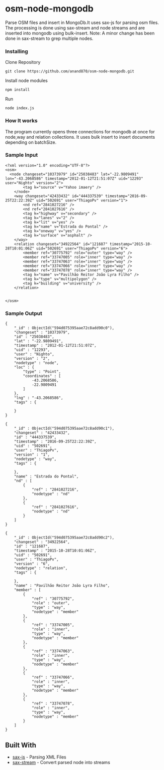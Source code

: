 
# osm-node-mongodb

Parse OSM files and insert in MongoDb.It uses sax-js for parsing osm files. The processing is done using sax-stream and node streams and are inserted into mongodb using bulk-insert.
Note: A minor change has been done in sax-stream to grep multiple nodes.


### Installing

Clone Repository

```
git clone https://github.com/anand870/osm-node-mongodb.git
```
Install node modules

```
npm install
```
Run
```
node index.js
```
### How It works

The program currently opens three connections for mongodb at once for node,way and relation collections. It uses bulk insert to insert documents depending on batchSize.



### Sample Input
```
<?xml version="1.0" encoding="UTF-8"?>
<osm>
  <node changeset="10373979" id="25038483" lat="-22.9809491" lon="-43.2068586" timestamp="2012-01-12T21:51:07Z" uid="12293" user="Nighto" version="2">
		<tag k="source" v="Yahoo imaery" />
	</node>
	<way changeset="42433432" id="444337539" timestamp="2016-09-25T22:22:39Z" uid="502691" user="ThiagoPv" version="1">
		<nd ref="2841027216" />
		<nd ref="2841027616" />
		<tag k="highway" v="secondary" />
		<tag k="lanes" v="2" />
		<tag k="lit" v="yes" />
		<tag k="name" v="Estrada do Pontal" />
		<tag k="oneway" v="yes" />
		<tag k="surface" v="asphalt" />
	</way>
	<relation changeset="34922564" id="121687" timestamp="2015-10-28T10:01:06Z" uid="502691" user="ThiagoPv" version="6">
		<member ref="30775792" role="outer" type="way" />
		<member ref="33747005" role="inner" type="way" />
		<member ref="33747063" role="inner" type="way" />
		<member ref="33747066" role="inner" type="way" />
		<member ref="33747078" role="inner" type="way" />
		<tag k="name" v="Pavilhão Reitor João Lyra Filho" />
		<tag k="type" v="multipolygon" />
		<tag k="building" v="university" />
	</relation>


</osm>

```
### Sample Output
```
{
	"_id" : ObjectId("594d075395aae72c8add90c0"),
	"changeset" : "10373979",
	"id" : "25038483",
	"lat" : "-22.9809491",
	"timestamp" : "2012-01-12T21:51:07Z",
	"uid" : "12293",
	"user" : "Nighto",
	"version" : "2",
	"nodetype" : "node",
	"loc" : {
		"type" : "Point",
		"coordinates" : [
			-43.2068586,
			-22.9809491
		]
	},
	"lng" : "-43.2068586",
	"tags" : {
		
	}
}

{
	"_id" : ObjectId("594d075395aae72c8add90c1"),
	"changeset" : "42433432",
	"id" : "444337539",
	"timestamp" : "2016-09-25T22:22:39Z",
	"uid" : "502691",
	"user" : "ThiagoPv",
	"version" : "1",
	"nodetype" : "way",
	"tags" : {
		
	},
	"name" : "Estrada do Pontal",
	"nd" : [
		{
			"ref" : "2841027216",
			"nodetype" : "nd"
		},
		{
			"ref" : "2841027616",
			"nodetype" : "nd"
		}
	]
}

{
	"_id" : ObjectId("594d075395aae72c8add90c2"),
	"changeset" : "34922564",
	"id" : "121687",
	"timestamp" : "2015-10-28T10:01:06Z",
	"uid" : "502691",
	"user" : "ThiagoPv",
	"version" : "6",
	"nodetype" : "relation",
	"tags" : {
		
	},
	"name" : "Pavilhão Reitor João Lyra Filho",
	"member" : [
		{
			"ref" : "30775792",
			"role" : "outer",
			"type" : "way",
			"nodetype" : "member"
		},
		{
			"ref" : "33747005",
			"role" : "inner",
			"type" : "way",
			"nodetype" : "member"
		},
		{
			"ref" : "33747063",
			"role" : "inner",
			"type" : "way",
			"nodetype" : "member"
		},
		{
			"ref" : "33747066",
			"role" : "inner",
			"type" : "way",
			"nodetype" : "member"
		},
		{
			"ref" : "33747078",
			"role" : "inner",
			"type" : "way",
			"nodetype" : "member"
		}
	]
}

```


## Built With

* [sax-js](https://github.com/isaacs/sax-js) - Parsing XML Files
* [sax-stream](https://github.com/melitele/sax-stream) - Convert parsed node into streams

